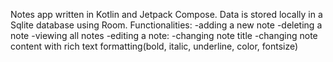Notes app written in Kotlin and Jetpack Compose. Data is stored locally in a Sqlite database using Room.
Functionalities:
-adding a new note
-deleting a note
-viewing all notes
-editing a note:
-changing note title
-changing note content with rich text formatting(bold, italic, underline, color, fontsize)
